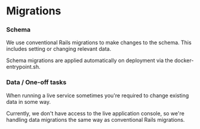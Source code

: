 # Migrations

### Schema

We use conventional Rails migrations to make changes to the schema. This
includes setting or changing relevant data.

Schema migrations are applied automatically on deployment via the docker-entrypoint.sh.

### Data / One-off tasks

When running a live service sometimes you're required to change existing data in
some way.

Currently, we don't have access to the live application console, so we're
handling data migrations the same way as conventional Rails migrations.
